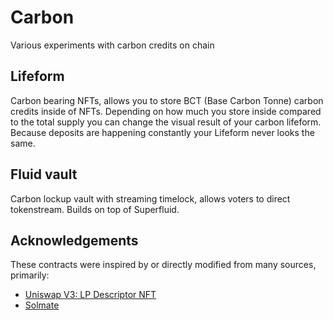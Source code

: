 # Carbon

Various experiments with carbon credits on chain

## Lifeform

Carbon bearing NFTs, allows you to store BCT (Base Carbon Tonne) carbon credits inside of NFTs. Depending on how much you store inside compared to the total supply you can change the visual result of your carbon lifeform. Because deposits are happening constantly your Lifeform never looks the same.

## Fluid vault

Carbon lockup vault with streaming timelock, allows voters to direct tokenstream. Builds on top of Superfluid.

## Acknowledgements

These contracts were inspired by or directly modified from many sources, primarily:

- [Uniswap V3: LP Descriptor NFT](https://etherscan.io/address/0x91ae842a5ffd8d12023116943e72a606179294f3#code)
- [Solmate](https://github.com/Rari-Capital/solmate)
